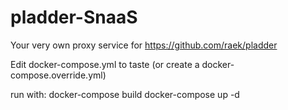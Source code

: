 # pladder-SnaaS

Your very own proxy service for https://github.com/raek/pladder

Edit docker-compose.yml to taste (or create a docker-compose.override.yml)

run with:
docker-compose build
docker-compose up -d
